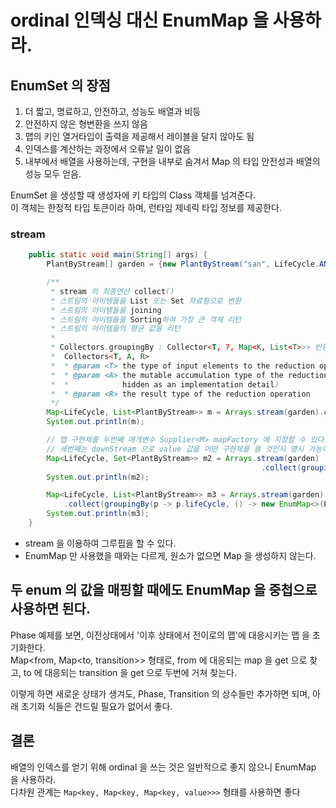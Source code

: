 # ordinal 인덱싱 대신 EnumMap 을 사용하라.

## EnumSet 의 장점
 1. 더 짧고, 명료하고, 안전하고, 성능도 배열과 비등
 1. 안전하지 않은 형변환을 쓰지 않음
 1. 맵의 키인 열거타입이 출력을 제공해서 레이블을 달지 않아도 됨
 1. 인덱스를 계산하는 과정에서 오류날 일이 없음
 1. 내부에서 배열을 사용하는데, 구현을 내부로 숨겨서 Map 의 타입 안전성과 배열의 성능 모두 얻음.
 
EnumSet 을 생성할 때 생성자에 키 타입의 Class 객체를 넘겨준다.  
이 객체는 한정적 타입 토큰이라 하며, 런타임 제네릭 타입 정보를 제공한다.  

### stream
```java
    public static void main(String[] args) {
        PlantByStream[] garden = {new PlantByStream("san", LifeCycle.ANNUAL), new PlantByStream("se", LifeCycle.BIENNIAL)};

        /**
         * stream 의 최종연산 collect()
         * 스트림의 아이템들을 List 또는 Set 자료형으로 변환
         * 스트림의 아이템들을 joining
         * 스트림의 아이템들을 Sorting하여 가장 큰 객체 리턴
         * 스트림의 아이템들의 평균 값을 리턴
         *
         * Collectors.groupingBy : Collector<T, ?, Map<K, List<T>>> 반환, groupBy 연산을 실행, Map 반환
         *  Collectors<T, A, R>
         *  * @param <T> the type of input elements to the reduction operation
         *  * @param <A> the mutable accumulation type of the reduction operation (often
         *  *            hidden as an implementation detail)
         *  * @param <R> the result type of the reduction operation
         */
        Map<LifeCycle, List<PlantByStream>> m = Arrays.stream(garden).collect(groupingBy(p -> p.lifeCycle));
        System.out.println(m);

        // 맵 구현체를 두번째 매개변수 Supplier<M> mapFactory 에 지정할 수 있다. 람다식으로.
        // 세번째는 downStream 으로 value 값을 어떤 구현체를 쓸 것인지 명시 가능하다.
        Map<LifeCycle, Set<PlantByStream>> m2 = Arrays.stream(garden)
                                                        .collect(groupingBy(p -> p.lifeCycle, () -> new EnumMap<>(LifeCycle.class), toSet()));
        System.out.println(m2);

        Map<LifeCycle, List<PlantByStream>> m3 = Arrays.stream(garden)
            .collect(groupingBy(p -> p.lifeCycle, () -> new EnumMap<>(LifeCycle.class), toList()));
        System.out.println(m3);
    }
```

 - stream 을 이용하여 그루핍을 할 수 있다.
 - EnumMap 만 사용했을 때와는 다르게, 원소가 없으면 Map 을 생성하지 않는다.
 
 
 
## 두 enum 의 값을 매핑할 때에도 EnumMap 을 중첩으로 사용하면 된다.

Phase 예제를 보면, 이전상태에서 '이후 상태에서 전이로의 맵'에 대응시키는 맵 을 초기화한다.  
Map<from, Map<to, transition>> 형태로, from 에 대응되는 map 을 get 으로 찾고, to 에 대응되는 transition 을 get 으로 두번에 거쳐 찾는다.  

이렇게 하면 새로운 상태가 생겨도, Phase, Transition 의 상수들만 추가하면 되며, 아래 초기화 식들은 건드릴 필요가 없어서 좋다.


## 결론

배열의 인덱스를 얻기 위해 ordinal 을 쓰는 것은 일반적으로 좋지 않으니 EnumMap 을 사용하라.  
다차원 관계는 ```Map<key, Map<key, Map<key, value>>>``` 형태를 사용하면 좋다